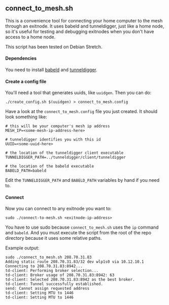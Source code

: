 ## connect_to_mesh.sh

This is a convenience tool for connecting your home computer to the mesh through an exitnode. It uses babeld and tunneldigger, just like a home node, so it's useful for testing and debugging exitnodes when you don't have access to a home node.

This script has been tested on Debian Stretch.

#### Dependencies

You need to install [babeld](https://github.com/jech/babeld) and [tunneldigger](https://github.com/wlanslovenija/tunneldigger/).

#### Create a config file

You'll need a tool that generates uuids, like `uuidgen`. Then you can do:

```
./create_config.sh $(uuidgen) > connect_to_mesh.config
```

Have a look at the `connect_to_mesh.config` file you just created. It should look something like:

```
# this will be your computer's mesh ip address
MESH_IP=<some-mesh-ip-address-here>

# tunneldigger identifies you with this id
UUID=<some-uuid-here>

# the location of the tunneldigger client executable
TUNNELDIGGER_PATH=../tunneldigger/client/tunneldigger

# the location of the babeld executable
BABELD_PATH=babeld
```

Edit the `TUNNELDIGGER_PATH` and `BABELD_PATH` variables by hand if you need to.

#### Connect

Now you can connect to any exitnode you want to:

```
sudo ./connect-to-mesh.sh <exitnode-ip-address>
```

You have to use sudo because `connect_to_mesh.sh` uses the `ip` command and `babeld`. And you must execute the script from the root of the repo directory because it uses some relative paths.

Example output:

```
sudo ./connect_to_mesh.sh 208.70.31.83
Adding static route 208.70.31.83/32 dev wlp1s0 via 10.12.10.1
Connecting to 208.70.31.83:8942...
td-client: Performing broker selection...
td-client: Broker usage of 208.70.31.83:8942: 63
td-client: Selected 208.70.31.83:8942 as the best broker.
td-client: Tunnel successfully established.
send: Cannot assign requested address
td-client: Setting MTU to 1446
td-client: Setting MTU to 1446
```
